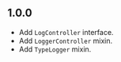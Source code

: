 ## 1.0.0

- Add `LogController` interface.
- Add `LoggerController` mixin.
- Add `TypeLogger` mixin.
